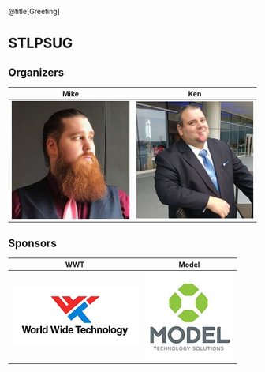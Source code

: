 @title[Greeting]
# STLPSUG

## Organizers

| Mike | Ken |
|:-:|:-:|
| ![Mike](assets/img/mike.png) | ![Ken](assets/img/ken.png) |

## Sponsors

| WWT | Model |
|:-:|:-:|
| ![Mike](assets/img/wwt.png) | ![Ken](assets/img/model.png) |